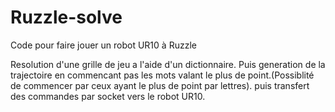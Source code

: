 # Ruzzle-solve
Code pour faire jouer un robot UR10 à Ruzzle

Resolution d'une grille de jeu a l'aide d'un dictionnaire. Puis generation de la trajectoire en commencant pas les mots valant le plus de point.(Possiblité de commencer par ceux ayant le plus de point par lettres). puis transfert des commandes par socket vers le robot UR10.

